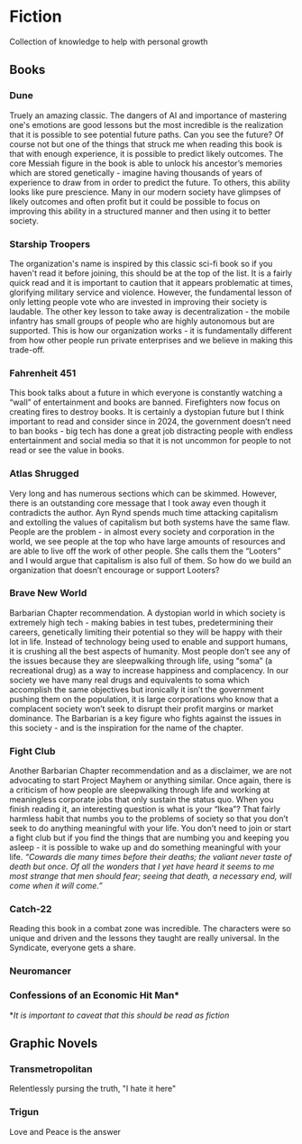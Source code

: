 # Fiction
Collection of knowledge to help with personal growth

## Books 

### Dune 
Truely an amazing classic. The dangers of AI and importance of mastering one's emotions are good lessons but the most incredible is the realization that it is possible to see potential future paths. Can you see the future? Of course not but one of the things that struck me when reading this book is that with enough experience, it is possible to predict likely outcomes. The core Messiah figure in the book is able to unlock his ancestor’s memories which are stored genetically - imagine having thousands of years of experience to draw from in order to predict the future. To others, this ability looks like pure prescience. Many in our modern society have glimpses of likely outcomes and often profit but it could be possible to focus on improving this ability in a structured manner and then using it to better society.

### Starship Troopers
The organization's name is inspired by this classic sci-fi book so if you haven't read it before joining, this should be at the top of the list. It is a fairly quick read and it is important to caution that it appears problematic at times, glorifying military service and violence. However, the fundamental lesson of only letting people vote who are invested in improving their society is laudable. The other key lesson to take away is decentralization - the mobile infantry has small groups of people who are highly autonomous but are supported. This is how our organization works - it is fundamentally different from how other people run private enterprises and we believe in making this trade-off.

### Fahrenheit 451
This book talks about a future in which everyone is constantly watching a “wall” of entertainment and books are banned. Firefighters now focus on creating fires to destroy books. It is certainly a dystopian future but I think important to read and consider since in 2024, the government doesn’t need to ban books - big tech has done a great job distracting people with endless entertainment and social media so that it is not uncommon for people to not read or see the value in books.

### Atlas Shrugged
Very long and has numerous sections which can be skimmed. However, there is an outstanding core message that I took away even though it contradicts the author. Ayn Rynd spends much time attacking capitalism and extolling the values of capitalism but both systems have the same flaw. People are the problem - in almost every society and corporation in the world, we see people at the top who have large amounts of resources and are able to live off the work of other people. She calls them the “Looters” and I would argue that capitalism is also full of them. So how do we build an organization that doesn’t encourage or support Looters?

### Brave New World
Barbarian Chapter recommendation. A dystopian world in which society is extremely high tech - making babies in test tubes, predetermining their careers, genetically limiting their potential so they will be happy with their lot in life. Instead of technology being used to enable and support humans, it is crushing all the best aspects of humanity. Most people don’t see any of the issues because they are sleepwalking through life, using “soma” (a recreational drug) as a way to increase happiness and complacency. In our society we have many real drugs and equivalents to soma which accomplish the same objectives but ironically it isn’t the government pushing them on the population, it is large corporations who know that a complacent society won’t seek to disrupt their profit margins or market dominance. The Barbarian is a key figure who fights against the issues in this society - and is the inspiration for the name of the chapter.
 
### Fight Club
Another Barbarian Chapter recommendation and as a disclaimer, we are not advocating to start Project Mayhem or anything similar. Once again, there is a criticism of how people are sleepwalking through life and working at meaningless corporate jobs that only sustain the status quo. When you finish reading it, an interesting question is what is your “Ikea”? That fairly harmless habit that numbs you to the problems of society so that you don’t seek to do anything meaningful with your life. You don’t need to join or start a fight club but if you find the things that are numbing you and keeping you asleep - it is possible to wake up and do something meaningful with your life. _“Cowards die many times before their deaths; the valiant never taste of death but once. Of all the wonders that I yet have heard it seems to me most strange that men should fear; seeing that death, a necessary end, will come when it will come.”_

### Catch-22
Reading this book in a combat zone was incredible. The characters were so unique and driven and the lessons they taught are really universal. In the Syndicate, everyone gets a share.

### Neuromancer

### Confessions of an Economic Hit Man*
**It is important to caveat that this should be read as fiction*

## Graphic Novels

### Transmetropolitan
Relentlessly pursing the truth, "I hate it here"

### Trigun
Love and Peace is the answer



